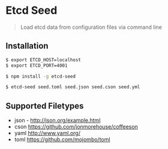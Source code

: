 # Etcd Seed
> Load etcd data from configuration files via command line

## Installation

~~~ bash
$ export ETCD_HOST=localhost
$ export ETCD_PORT=4001

$ npm install -g etcd-seed

$ etcd-seed seed.toml seed.json seed.cson seed.yml
~~~

## Supported Filetypes

* json - http://json.org/example.html
* cson https://github.com/jonmorehouse/coffeeson
* yaml http://www.yaml.org/
* toml https://github.com/mojombo/toml




